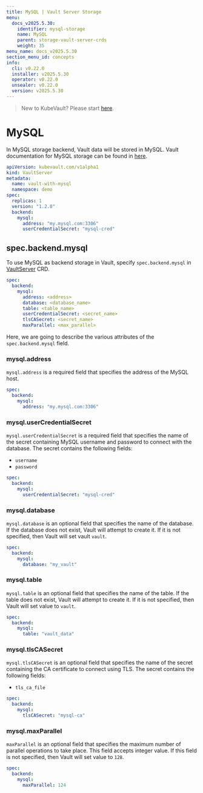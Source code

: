 ```yaml
---
title: MySQL | Vault Server Storage
menu:
  docs_v2025.5.30:
    identifier: mysql-storage
    name: MySQL
    parent: storage-vault-server-crds
    weight: 35
menu_name: docs_v2025.5.30
section_menu_id: concepts
info:
  cli: v0.22.0
  installer: v2025.5.30
  operator: v0.22.0
  unsealer: v0.22.0
  version: v2025.5.30
---
```


> New to KubeVault? Please start [here](/docs/v2025.5.30/concepts/README).

# MySQL

In MySQL storage backend, Vault data will be stored in MySQL. Vault documentation for MySQL storage can be found in [here](https://www.vaultproject.io/docs/configuration/storage/mysql.html).

```yaml
apiVersion: kubevault.com/v1alpha1
kind: VaultServer
metadata:
  name: vault-with-mysql
  namespace: demo
spec:
  replicas: 1
  version: "1.2.0"
  backend:
    mysql:
      address: "my.mysql.com:3306"
      userCredentialSecret: "mysql-cred"
```

## spec.backend.mysql

To use MySQL as backend storage in Vault, specify `spec.backend.mysql` in [VaultServer](/docs/v2025.5.30/concepts/vault-server-crds/vaultserver) CRD.

```yaml
spec:
  backend:
    mysql:
      address: <address>
      database: <database_name>
      table: <table_name>
      userCredentialSecret: <secret_name>
      tlsCASecret: <secret_name>
      maxParallel: <max_parallel>
```

Here, we are going to describe the various attributes of the `spec.backend.mysql` field.

### mysql.address

`mysql.address` is a required field that specifies the address of the MySQL host.

```yaml
spec:
  backend:
    mysql:
      address: "my.mysql.com:3306"
```

### mysql.userCredentialSecret

`mysql.userCredentialSecret` is a required field that specifies the name of the secret containing MySQL username and password to connect with the database. The secret contains the following fields:

- `username`
- `password`

```yaml
spec:
  backend:
    mysql:
      userCredentialSecret: "mysql-cred"
```

### mysql.database

`mysql.database` is an optional field that specifies the name of the database. If the database does not exist, Vault will attempt to create it. If it is not specified, then Vault will set vault `vault`.

```yaml
spec:
  backend:
    mysql:
      database: "my_vault"
```

### mysql.table

`mysql.table` is an optional field that specifies the name of the table. If the table does not exist, Vault will attempt to create it. If it is not specified, then Vault will set value to `vault`.

```yaml
spec:
  backend:
    mysql:
      table: "vault_data"
```

### mysql.tlsCASecret

`mysql.tlsCASecret` is an optional field that specifies the name of the secret containing the CA certificate to connect using TLS. The secret contains the following fields:

- `tls_ca_file`

```yaml
spec:
  backend:
    mysql:
      tlsCASecret: "mysql-ca"
```

### mysql.maxParallel

`maxParallel` is an optional field that specifies the maximum number of parallel operations to take place. This field accepts integer value. If this field is not specified, then Vault will set value to `128`.

```yaml
spec:
  backend:
    mysql:
      maxParallel: 124
```
